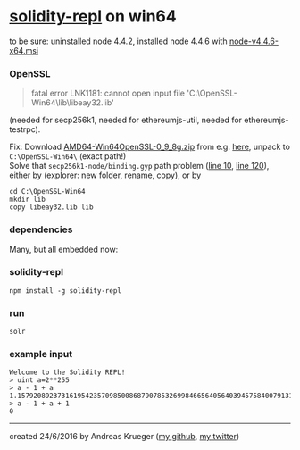 
# [solidity-repl](https://github.com/raineorshine/solidity-repl) on win64

to be sure: uninstalled node 4.4.2, installed node 4.4.6 with [node-v4.4.6-x64.msi](https://nodejs.org/en/download/) 

### OpenSSL 

> fatal error LNK1181: cannot open input file 'C:\OpenSSL-Win64\lib\libeay32.lib' 

(needed for secp256k1, needed for ethereumjs-util, needed for ethereumjs-testrpc).

Fix: Download [AMD64-Win64OpenSSL-0_9_8g.zip](http://www.indyproject.org/Sockets/fpc/AMD64-Win64OpenSSL-0_9_8g.zip) from e.g. [here](http://www.indyproject.org/Sockets/fpc/OpenSSLforWin64.en.aspx), unpack to `C:\OpenSSL-Win64\`   (exact path!)  
Solve that `secp256k1-node/binding.gyp` path problem ([line 10](https://github.com/cryptocoinjs/secp256k1-node/blob/d2f18a44da7fc3e5020fc80824ae75012898cd1c/binding.gyp#L10), [line 120](https://github.com/cryptocoinjs/secp256k1-node/blob/d2f18a44da7fc3e5020fc80824ae75012898cd1c/binding.gyp#L120)), either by (explorer: new folder, rename, copy), or by

    cd C:\OpenSSL-Win64
    mkdir lib
    copy libeay32.lib lib

### dependencies

Many, but all embedded now:
    
### solidity-repl
    npm install -g solidity-repl

### run

    solr

### example input

    Welcome to the Solidity REPL!
    > uint a=2**255
    > a - 1 + a
    1.15792089237316195423570985008687907853269984665640564039457584007913129639935e+77
    > a - 1 + a + 1
    0


----
created 24/6/2016 by Andreas Krueger ([my github](https://github.com/drandreaskrueger), [my twitter](https://twitter.com/drandreaskruger))

